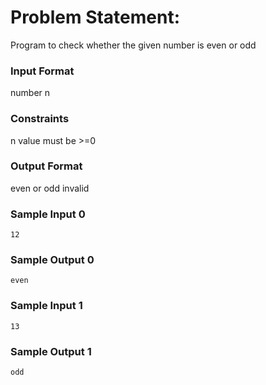 # Problem Statement:

Program to check whether the given number is even or odd

### Input Format
number n

### Constraints
n value must be >=0

### Output Format
even or odd invalid

### Sample Input 0
```
12
```

### Sample Output 0
```
even
```

### Sample Input 1
```
13
```

### Sample Output 1
```
odd
```
